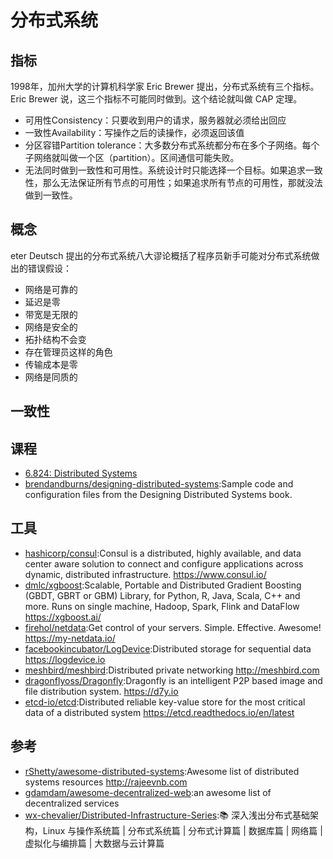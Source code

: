 # 分布式系统

## 指标

1998年，加州大学的计算机科学家 Eric Brewer 提出，分布式系统有三个指标。Eric Brewer 说，这三个指标不可能同时做到。这个结论就叫做 CAP 定理。

* 可用性Consistency：只要收到用户的请求，服务器就必须给出回应
* 一致性Availability：写操作之后的读操作，必须返回该值
* 分区容错Partition tolerance：大多数分布式系统都分布在多个子网络。每个子网络就叫做一个区（partition）。区间通信可能失败。
* 无法同时做到一致性和可用性。系统设计时只能选择一个目标。如果追求一致性，那么无法保证所有节点的可用性；如果追求所有节点的可用性，那就没法做到一致性。

## 概念

eter Deutsch 提出的分布式系统八大谬论概括了程序员新手可能对分布式系统做出的错误假设：

* 网络是可靠的
* 延迟是零
* 带宽是无限的
* 网络是安全的
* 拓扑结构不会变
* 存在管理员这样的角色
* 传输成本是零
* 网络是同质的

## 一致性


## 课程

* [6.824: Distributed Systems](http://nil.csail.mit.edu/6.824/2018/)
* [brendandburns/designing-distributed-systems](https://github.com/brendandburns/designing-distributed-systems):Sample code and configuration files from the Designing Distributed Systems book.

## 工具

* [hashicorp/consul](https://github.com/hashicorp/consul):Consul is a distributed, highly available, and data center aware solution to connect and configure applications across dynamic, distributed infrastructure. https://www.consul.io/
* [dmlc/xgboost](https://github.com/dmlc/xgboost):Scalable, Portable and Distributed Gradient Boosting (GBDT, GBRT or GBM) Library, for Python, R, Java, Scala, C++ and more. Runs on single machine, Hadoop, Spark, Flink and DataFlow https://xgboost.ai/
* [firehol/netdata](https://github.com/firehol/netdata):Get control of your servers. Simple. Effective. Awesome! https://my-netdata.io/
* [facebookincubator/LogDevice](https://github.com/facebookincubator/LogDevice):Distributed storage for sequential data https://logdevice.io
* [meshbird/meshbird](https://github.com/meshbird/meshbird):Distributed private networking http://meshbird.com
* [dragonflyoss/Dragonfly](https://github.com/dragonflyoss/Dragonfly):Dragonfly is an intelligent P2P based image and file distribution system. https://d7y.io
* [etcd-io/etcd](https://github.com/etcd-io/etcd):Distributed reliable key-value store for the most critical data of a distributed system https://etcd.readthedocs.io/en/latest

## 参考

* [rShetty/awesome-distributed-systems](https://github.com/rShetty/awesome-distributed-systems):Awesome list of distributed systems resources http://rajeevnb.com
* [gdamdam/awesome-decentralized-web](https://github.com/gdamdam/awesome-decentralized-web):an awesome list of decentralized services
* [wx-chevalier/Distributed-Infrastructure-Series](https://github.com/wx-chevalier/Distributed-Infrastructure-Series):📚 深入浅出分布式基础架构，Linux 与操作系统篇 | 分布式系统篇 | 分布式计算篇 | 数据库篇 | 网络篇 | 虚拟化与编排篇 | 大数据与云计算篇
